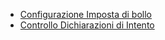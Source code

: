 - [Configurazione Imposta di bollo](Sorgenti/DOC/TA/B£AMO/V5SPRID_05)
- [Controllo Dichiarazioni di Intento](Sorgenti/DOC/TA/B£AMO/V5SPRID_10)

